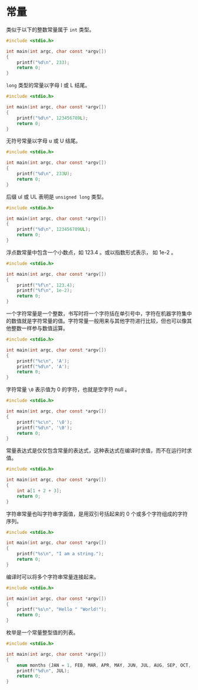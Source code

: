 # 常量

类似于以下的整数常量属于 `int` 类型。

```c
#include <stdio.h>

int main(int argc, char const *argv[])
{
    printf("%d\n", 233);
    return 0;
}
```

`long` 类型的常量以字母 l 或 L 结尾。

```c
#include <stdio.h>

int main(int argc, char const *argv[])
{
    printf("%d\n", 123456789L);
    return 0;
}
```

无符号常量以字母 u 或 U 结尾。

```c
#include <stdio.h>

int main(int argc, char const *argv[])
{
    printf("%d\n", 233U);
    return 0;
}
```

后缀 ul 或 UL 表明是 `unsigned long` 类型。

```c
#include <stdio.h>

int main(int argc, char const *argv[])
{
    printf("%d\n", 123456789UL);
    return 0;
}
```

浮点数常量中包含一个小数点，如 123.4 。或以指数形式表示， 如 1e-2 。

```c
#include <stdio.h>

int main(int argc, char const *argv[])
{
    printf("%f\n", 123.4);
    printf("%f\n", 1e-2);
    return 0;
}
```

一个字符常量是一个整数，书写时将一个字符括在单引号中，字符在机器字符集中的数值就是字符常量的值。字符常量一般用来与其他字符进行比较，但也可以像其他整数一样参与数值运算。

```c
#include <stdio.h>

int main(int argc, char const *argv[])
{
    printf("%c\n", 'A');
    printf("%d\n", 'A');
    return 0;
}
```

字符常量 `\0` 表示值为 0 的字符，也就是空字符 null 。

```c
#include <stdio.h>

int main(int argc, char const *argv[])
{
    printf("%c\n", '\0');
    printf("%d\n", '\0');
    return 0;
}
```

常量表达式是仅仅包含常量的表达式，这种表达式在编译时求值，而不在运行时求值。

```c
#include <stdio.h>

int main(int argc, char const *argv[])
{
    int a[1 + 2 + 3];
    return 0;
}
```

字符串常量也叫字符串字面值，是用双引号括起来的 0 个或多个字符组成的字符序列。

```c
#include <stdio.h>

int main(int argc, char const *argv[])
{
    printf("%s\n", "I am a string.");
    return 0;
}
```

编译时可以将多个字符串常量连接起来。

```c
#include <stdio.h>

int main(int argc, char const *argv[])
{
    printf("%s\n", "Hello " "World!");
    return 0;
}
```

枚举是一个常量整型值的列表。

```c
#include <stdio.h>

int main(int argc, char const *argv[])
{
    enum months {JAN = 1, FEB, MAR, APR, MAY, JUN, JUL, AUG, SEP, OCT, NOV, DEC};
    printf("%d\n", JUL);
    return 0;
}
```

